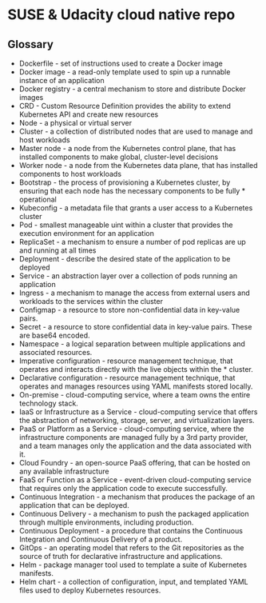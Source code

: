 # SUSE & Udacity cloud native repo

## Glossary
* Dockerfile - set of instructions used to create a Docker image
* Docker image - a read-only template used to spin up a runnable instance of an application
* Docker registry - a central mechanism to store and distribute Docker images
* CRD - Custom Resource Definition provides the ability to extend Kubernetes API and create new resources
* Node - a physical or virtual server
* Cluster - a collection of distributed nodes that are used to manage and host workloads
* Master node - a node from the Kubernetes control plane, that has installed components to make global, cluster-level decisions
* Worker node - a node from the Kubernetes data plane, that has installed components to host workloads
* Bootstrap - the process of provisioning a Kubernetes cluster, by ensuring that each node has the necessary components to be fully * operational
* Kubeconfig - a metadata file that grants a user access to a Kubernetes cluster
* Pod - smallest manageable uint within a cluster that provides the execution environment for an application
* ReplicaSet - a mechanism to ensure a number of pod replicas are up and running at all times
* Deployment - describe the desired state of the application to be deployed
* Service - an abstraction layer over a collection of pods running an application
* Ingress - a mechanism to manage the access from external users and workloads to the services within the cluster
* Configmap - a resource to store non-confidential data in key-value pairs.
* Secret - a resource to store confidential data in key-value pairs. These are base64 encoded.
* Namespace - a logical separation between multiple applications and associated resources.
* Imperative configuration - resource management technique, that operates and interacts directly with the live objects within the * cluster.
* Declarative configuration - resource management technique, that operates and manages resources using YAML manifests stored locally.
* On-premise - cloud-computing service, where a team owns the entire technology stack.
* IaaS or Infrastructure as a Service - cloud-computing service that offers the abstraction of networking, storage, server, and virtualization layers.
* PaaS or Platform as a Service - cloud-computing service, where the infrastructure components are managed fully by a 3rd party provider, and a team manages only the application and the data associated with it.
* Cloud Foundry - an open-source PaaS offering, that can be hosted on any available infrastructure
* FaaS or Function as a Service - event-driven cloud-computing service that requires only the application code to execute successfully.
* Continuous Integration - a mechanism that produces the package of an application that can be deployed.
* Continuous Delivery - a mechanism to push the packaged application through multiple environments, including production.
* Continuous Deployment - a procedure that contains the Continuous Integration and Continuous Delivery of a product.
* GitOps - an operating model that refers to the Git repositories as the source of truth for declarative infrastructure and applications.
* Helm - package manager tool used to template a suite of Kubernetes manifests.
* Helm chart - a collection of configuration, input, and templated YAML files used to deploy Kubernetes resources.